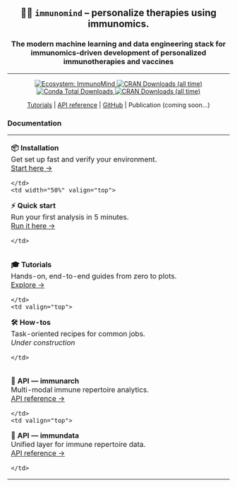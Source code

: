 <div align="center">
<h2>🐦‍🔥 <code>immunomind</code> – <strong>personalize therapies using immunomics.</strong></h2>
<h3><strong>The modern machine learning and data engineering stack for immunomics-driven development of personalized immunotherapies and vaccines</strong></h3>
</div>

---

<div align="center">
  <a href="https://github.com/immunomind">
    <img alt="Ecosystem: ImmunoMind"
         src="https://img.shields.io/badge/ecosystem-ImmunoMind-orange?style=flat-square">
  </a>
  <a href="https://www.r-pkg.org/pkg/immunarch">
    <img alt="CRAN Downloads (all time)"
         src="https://cranlogs.r-pkg.org/badges/grand-total/immunarch">
  </a>
  <a href="https://anaconda.org/conda-forge/r-immunarch">
    <img alt="Conda Total Downloads"
         src="https://anaconda.org/conda-forge/r-immunarch/badges/downloads.svg">
  </a>
  <a href="https://www.r-pkg.org/pkg/immundata">
    <img alt="CRAN Downloads (all time)"
         src="https://cranlogs.r-pkg.org/badges/grand-total/immundata">
  </a>
</div>

<p align="center">
  <a href="https://immunomind.github.io/docs/tutorials/single-cell/">Tutorials</a>
  |
  <a href="https://immunomind.github.io/docs/api/reference/">API reference</a>
  |
  <a href=https://github.com/immunomind/>GitHub</a>
  |
  Publication (coming soon...)
</p>

### Documentation

<table width="100%">
  <tr>
    <td width="50%" valign="top">

<b>📦 Installation</b><br/>
Get set up fast and verify your environment.<br/>
<a href="./docs/intro/installation.md">Start here →</a>

    </td>
    <td width="50%" valign="top">

<b>⚡ Quick start</b><br/>
Run your first analysis in 5 minutes.<br/>
<a href="./docs/intro/quick-start.md">Run it here →</a>

    </td>
  </tr>
  <tr>
    <td valign="top">

<b>🎓 Tutorials</b><br/>
Hands-on, end-to-end guides from zero to plots.<br/>
<a href="./docs/tutorials/single-cell.md">Explore →</a>

    </td>
    <td valign="top">

<b>🛠️ How-tos</b><br/>
Task-oriented recipes for common jobs.<br/>
<em>Under construction</em>

    </td>
  </tr>
  <tr>
    <td valign="top">

<b>🧬 API — immunarch</b><br/>
Multi-modal immune repertoire analytics.<br/>
<a href="https://immunomind.github.io/immunarch/reference">API reference →</a>

    </td>
    <td valign="top">

<b>🦋 API — immundata</b><br/>
Unified layer for immune repertoire data.<br/>
<a href="https://immunomind.github.io/immundata/reference">API reference →</a>

    </td>
  </tr>
</table>
